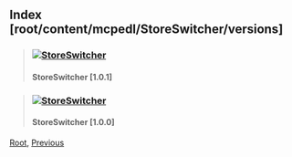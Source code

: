 
## Index [root/content/mcpedl/StoreSwitcher/versions]
> ### [![StoreSwitcher](././101/upload/panorama-switcher_1.png)](./101)
> #### StoreSwitcher [1.0.1]

> ### [![StoreSwitcher](././100/upload/panorama-switcher_1.png)](./100)
> #### StoreSwitcher [1.0.0]

[Root](/), [Previous](./)
